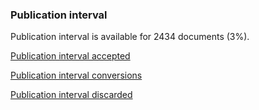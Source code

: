 ### Publication interval

Publication interval is available for 2434 documents (3%).

[Publication interval
accepted](output.tables/publication_interval_accepted.csv)

[Publication interval
conversions](output.tables/publication_interval_conversion_nontrivial.csv)

[Publication interval
discarded](output.tables/publication_interval_discarded.csv)
